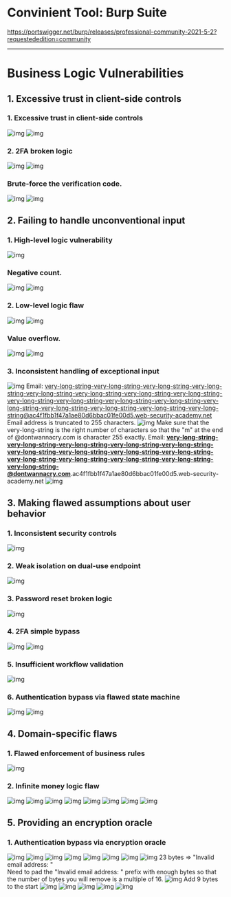 # Convinient Tool: Burp Suite
https://portswigger.net/burp/releases/professional-community-2021-5-2?requestededition=community

---

# Business Logic Vulnerabilities
## 1. Excessive trust in client-side controls

### 1. Excessive trust in client-side controls
![img](img/01.jpg)
![img](img/02.jpg)

### 2. 2FA broken logic
![img](img/03.jpg)
![img](img/04.jpg)
### Brute-force the verification code.
![img](img/05.jpg)
![img](img/06.jpg)

## 2. Failing to handle unconventional input

### 1. High-level logic vulnerability
![img](img/07.jpg)
### Negative count.
![img](img/08.jpg)
![img](img/09.jpg)

### 2. Low-level logic flaw
![img](img/10.jpg)
![img](img/11.jpg)
### Value overflow.
![img](img/12.jpg)
![img](img/13.jpg)

### 3. Inconsistent handling of exceptional input
![img](img/14.jpg)
Email: very-long-string-very-long-string-very-long-string-very-long-string-very-long-string-very-long-string-very-long-string-very-long-string-very-long-string-very-long-string-very-long-string-very-long-string-very-long-string-very-long-string-very-long-string-very-long-string-very-long-string@ac4f1fbb1f47a1ae80d6bbac01fe00d5.web-security-academy.net
Email address is truncated to 255 characters.
![img](img/15.jpg)
Make sure that the very-long-string is the right number of characters so that the "m" at the end of @dontwannacry.com is character 255 exactly.
Email: **very-long-string-very-long-string-very-long-string-very-long-string-very-long-string-very-long-string-very-long-string-very-long-string-very-long-string-very-long-string-very-long-string-very-long-string-very-long-string-very-long-string-@dontwannacry.com**.ac4f1fbb1f47a1ae80d6bbac01fe00d5.web-security-academy.net
![img](img/16.jpg)

## 3. Making flawed assumptions about user behavior

### 1. Inconsistent security controls
![img](img/17.jpg)

### 2. Weak isolation on dual-use endpoint
![img](img/18.jpg)

### 3. Password reset broken logic
![img](img/19.jpg)

### 4. 2FA simple bypass
![img](img/20.jpg)
![img](img/21.jpg)

### 5. Insufficient workflow validation
![img](img/22.jpg)

### 6. Authentication bypass via flawed state machine
![img](img/23.jpg)
![img](img/24.jpg)

## 4. Domain-specific flaws

### 1. Flawed enforcement of business rules
![img](img/25.jpg)

### 2. Infinite money logic flaw
![img](img/26.jpg)
![img](img/27.jpg)
![img](img/28.jpg)
![img](img/29.jpg)
![img](img/30.jpg)
![img](img/31.jpg)
![img](img/32.jpg)
![img](img/33.jpg)

## 5. Providing an encryption oracle

### 1. Authentication bypass via encryption oracle
![img](img/34.jpg)
![img](img/35.jpg)
![img](img/36.jpg)
![img](img/37.jpg)
![img](img/38.jpg)
![img](img/39.jpg)
![img](img/40.jpg)
![img](img/41.jpg)
23 bytes => "Invalid email address: "  <br>
Need to pad the "Invalid email address: " prefix with enough bytes so that the number of bytes you will remove is a multiple of 16.
![img](img/42.jpg)
Add 9 bytes to the start
![img](img/43.jpg)
![img](img/44.jpg)
![img](img/45.jpg)
![img](img/46.jpg)
![img](img/47.jpg)
